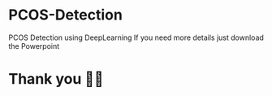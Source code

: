 # PCOS-Detection
PCOS Detection using DeepLearning
If you need more details just download the Powerpoint

# Thank you 🤗✨

